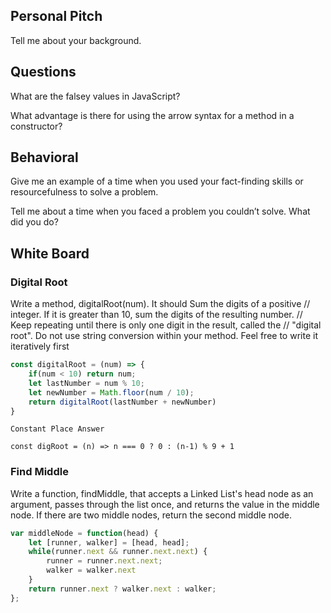 ## Personal Pitch

Tell me about your background.

## Questions

What are the falsey values in JavaScript?

What advantage is there for using the arrow syntax for a method in a constructor?

## Behavioral

Give me an example of a time when you used your fact-finding skills or resourcefulness to solve a problem.

Tell me about a time when you faced a problem you couldn’t solve. What did you do?

## White Board

### Digital Root

Write a method, digitalRoot(num). It should Sum the digits of a positive // integer. If it is greater than 10, sum the digits of the resulting number. // Keep repeating until there is only one digit in the result, called the // "digital root". Do not use string conversion within your method. Feel free to write it iteratively first

```js
const digitalRoot = (num) => {
	if(num < 10) return num;
	let lastNumber = num % 10;
	let newNumber = Math.floor(num / 10);
	return digitalRoot(lastNumber + newNumber)
}

```

``` 
Constant Place Answer

const digRoot = (n) => n === 0 ? 0 : (n-1) % 9 + 1 

```

### Find Middle

Write a function, findMiddle, that accepts a Linked List's head node as an argument, passes through the list once, and returns the value in the middle node. If there are two middle nodes, return the second middle node.

```js
var middleNode = function(head) {
    let [runner, walker] = [head, head];
    while(runner.next && runner.next.next) {
        runner = runner.next.next;
        walker = walker.next
    }
    return runner.next ? walker.next : walker;
};

```

